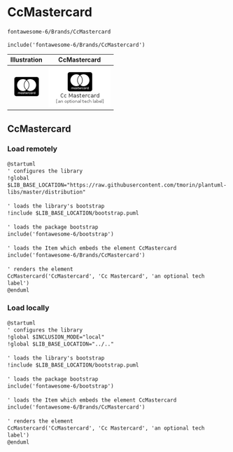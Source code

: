 # CcMastercard


```text
fontawesome-6/Brands/CcMastercard
```

```text
include('fontawesome-6/Brands/CcMastercard')
```



| Illustration | CcMastercard |
| :---: | :---: |
| ![illustration for Illustration](../../fontawesome-6/Brands/CcMastercard.png) | ![illustration for CcMastercard](../../fontawesome-6/Brands/CcMastercard.Local.png) |




## CcMastercard

### Load remotely
```plantuml
@startuml
' configures the library
!global $LIB_BASE_LOCATION="https://raw.githubusercontent.com/tmorin/plantuml-libs/master/distribution"

' loads the library's bootstrap
!include $LIB_BASE_LOCATION/bootstrap.puml

' loads the package bootstrap
include('fontawesome-6/bootstrap')

' loads the Item which embeds the element CcMastercard
include('fontawesome-6/Brands/CcMastercard')

' renders the element
CcMastercard('CcMastercard', 'Cc Mastercard', 'an optional tech label')
@enduml
```

### Load locally
```plantuml
@startuml
' configures the library
!global $INCLUSION_MODE="local"
!global $LIB_BASE_LOCATION="../.."

' loads the library's bootstrap
!include $LIB_BASE_LOCATION/bootstrap.puml

' loads the package bootstrap
include('fontawesome-6/bootstrap')

' loads the Item which embeds the element CcMastercard
include('fontawesome-6/Brands/CcMastercard')

' renders the element
CcMastercard('CcMastercard', 'Cc Mastercard', 'an optional tech label')
@enduml
```

